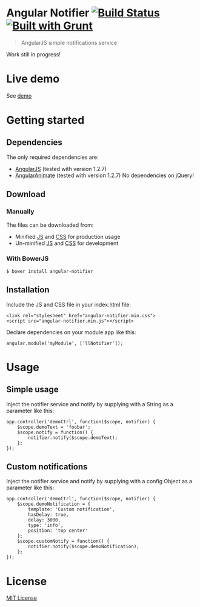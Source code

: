 Angular Notifier [![Build Status](https://travis-ci.org/l-lin/angular-notifier.png?branch=master)](https://travis-ci.org/l-lin/angular-notifier) [![Built with Grunt](https://cdn.gruntjs.com/builtwith.png)](http://gruntjs.com/)
================
> AngularJS simple notifications service

Work still in progress!

Live demo
================
See [demo](http://l-lin.github.io/angular-notifier/)

Getting started
================
Dependencies
----------------
The only required dependencies are:
* [AngularJS](http://angularjs.org/) (tested with version 1.2.7)
* [AngularAnimate](http://docs.angularjs.org/api/ngAnimate) (tested with version 1.2.7)
No dependencies on jQuery!

Download
----------------
### Manually
The files can be downloaded from:
* Minified [JS](https://github.com/l-lin/angular-notifier/dist/angular-notifier.min.js) and [CSS](https://github.com/l-lin/angular-notifier/dist/angular-notifier.min.css) for production usage
* Un-minified [JS](https://github.com/l-lin/angular-notifier/dist/angular-notifier.js) and [CSS](https://github.com/l-lin/angular-notifier/dist/angular-notifier.css) for development

### With BowerJS
```
$ bower install angular-notifier
```

Installation
----------------
Include the JS and CSS file in your index.html file: 
```
<link rel="stylesheet" href="angular-notifier.min.css">
<script src="angular-notifier.min.js"></script>
```
Declare dependencies on your module app like this:
```
angular.module('myModule', ['llNotifier']);
```

Usage
================
Simple usage
----------------
Inject the notifier service and notify by supplying with a String as a parameter like this:

```
app.controller('demoCtrl', function($scope, notifier) {
    $scope.demoText = 'foobar';
    $scope.notify = function() {
        notifier.notify($scope.demoText);
    };
});
```
Custom notifications
----------------
Inject the notifier service and notify by supplying with a config Object as a parameter like this:
```
app.controller('demoCtrl', function($scope, notifier) {
    $scope.demoNotification = {
        template: 'Custom notification',
        hasDelay: true,
        delay: 3000,
        type: 'info',
        position: 'top center'
    };
    $scope.customNotify = function() {
        notifier.notify($scope.demoNotification);
    };
});
```
License
================
[MIT License](http://en.wikipedia.org/wiki/MIT_License)
